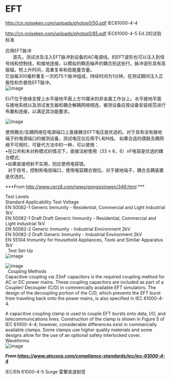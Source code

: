 # EFT
http://cn.noiseken.com/uploads/photos0/50.pdf      IEC61000-4-4

http://cn.noiseken.com/uploads/photos0/85.pdf      IEC61000-4-5 Ed.2的试验标准


应用EFT脉冲  
      首先，测试涉及注入EFT脉冲到设备的AC电源线。的EFT波形也可以注入到信号线和控制线，和接地连接，以模拟的瞬态噪声的耦合到这些行。脉冲波形具有高振幅，短上升时间，高重复率和低能量含量。  
      它由每300毫秒重复一次的75个脉冲组成，持续时间为1分钟。在测试期间注入正极性和负极性EFT脉冲。    
![image](https://user-images.githubusercontent.com/84896436/158327462-7ab4597c-b293-4977-a70a-f5883c4c29c9.png)

 
EUT位于绝缘支撑上水平接地平面上方10厘米的非金属工作台上。水平接地平面与接地系统以及测试发生器和耦合解耦网络相连。被测设备应按设备安装规范进行布置和连接，以满足其功能要求。  

![image](https://user-images.githubusercontent.com/84896436/158327554-b71a5010-5894-4e2c-a04e-2d3bbd0632c3.png)  

使用耦合/去耦网络在电源端口上直接耦合EFT电压是优选的。对于具有没有接地端子的电源端口的被测设备，测试电压仅应用于L和N线。  如果合适的偶联去耦网络不可用时，可替代方法中的一种，可以使用：  
•在公共和未对称模式的情况下，直接注射使用（33 ± 6，6）nF电容是优选的耦合模式;      
•如果直接喷射不实用，则应使用电容钳。  
 
对于信号，控制和电信端口，使用电容耦合钳位。对于接地端子，耦合去耦装置是优选的。

***From <http://www.cerz8.com/news/gongsixinwen/349.html> ***


Test Levels  
Standard	Applicability	Test Voltage  
EN 50082-1	Generic Immunity - Residential, Commercial and Light Industrial	1kV  
EN 50082-1 Draft	Draft Generic Immunity - Residential, Commercial and Light Industrial	1kV  
EN 50082-2	Generic Immunity - Industrial Environment	2kV  
EN 50082-2 Draft	Generic Immunity - Industrial Environment	2kV  
EN 55104	Immunity for Household Appliances, Tools and Similar Apparatus	1kV  
 
Test Set-Up    
![image](https://user-images.githubusercontent.com/84896436/158328688-6d5e2c4e-a08f-4b0e-ac20-042453452548.png)

![image](https://user-images.githubusercontent.com/84896436/158328713-54cae222-8ae6-4c64-93cb-95b88b551d55.png)  
 
Coupling Methods    
Capacitive coupling via 33nF capacitors is the required coupling method for AC or DC power mains. These coupling capacitors are included as part of a Coupler/ Decoupler (C/D) in commercially available EFT simulators. The design of the decoupling portion of the C/D, which prevents the EFT burst from traveling back onto the power mains, is also specified in IEC 61000-4-4.

A capacitive coupling clamp is used to couple EFT bursts onto data, I/O, and telecommunications lines. Construction of the clamp is shown in Figure 5 of IEC 61000-4-4; however, considerable differences exist in commercially available clamps. Some clamps use higher quality materials and some designs allow for the use of an optional safety interlocked cover.
 
Waveforms  
![image](https://user-images.githubusercontent.com/84896436/158328745-9481fe9a-5659-48db-95d4-b0aa2c06b50b.png)

***From <https://www.atecorp.com/compliance-standards/iec/iec-61000-4-4>*** 

IEC/EN 61000-4-5 Surge 雷擊突波耐受


